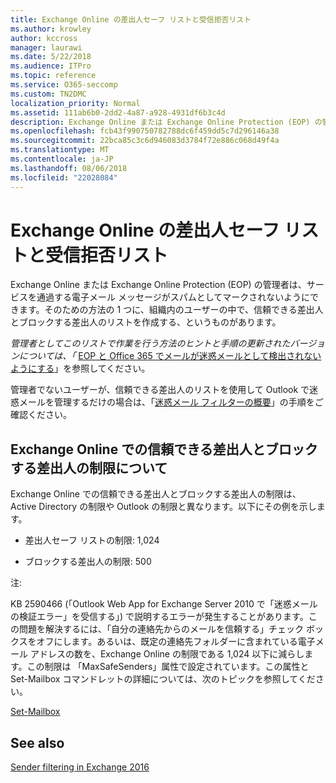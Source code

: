 ```yaml
---
title: Exchange Online の差出人セーフ リストと受信拒否リスト
ms.author: krowley
author: kccross
manager: laurawi
ms.date: 5/22/2018
ms.audience: ITPro
ms.topic: reference
ms.service: O365-seccomp
ms.custom: TN2DMC
localization_priority: Normal
ms.assetid: 111ab6b0-2dd2-4a87-a928-4931df6b3c4d
description: Exchange Online または Exchange Online Protection (EOP) の管理者は、サービスを通過する電子メール メッセージがスパムとしてマークされないようにできます。そのための方法の 1 つに、組織内のユーザーの中で、信頼できる差出人とブロックする差出人のリストを作成する、というものがあります。
ms.openlocfilehash: fcb43f990750782788dc6f459dd5c7d296146a38
ms.sourcegitcommit: 22bca85c3c6d946083d3784f72e886c068d49f4a
ms.translationtype: MT
ms.contentlocale: ja-JP
ms.lasthandoff: 08/06/2018
ms.locfileid: "22028084"
---
```

# <a name="safe-sender-and-blocked-sender-lists-in-exchange-online"></a>Exchange Online の差出人セーフ リストと受信拒否リスト

Exchange Online または Exchange Online Protection (EOP) の管理者は、サービスを通過する電子メール メッセージがスパムとしてマークされないようにできます。そのための方法の 1 つに、組織内のユーザーの中で、信頼できる差出人とブロックする差出人のリストを作成する、というものがあります。 
  
 *管理者としてこのリストで作業を行う方法のヒントと手順の更新されたバージョンについては、「* [EOP と Office 365 でメールが迷惑メールとして検出されないようにする](https://go.microsoft.com/fwlink/p/?LinkID=534224)」を参照してください。 
  
管理者でないユーザーが、信頼できる差出人のリストを使用して Outlook で迷惑メールを管理するだけの場合は、「[迷惑メール フィルターの概要](https://go.microsoft.com/fwlink/?LinkId=817222)」の手順をご確認ください。 
  
## <a name="what-is-the-safe-and-blocked-sender-limits-in-exchange-online"></a>Exchange Online での信頼できる差出人とブロックする差出人の制限について

Exchange Online での信頼できる差出人とブロックする差出人の制限は、Active Directory の制限や Outlook の制限と異なります。以下にその例を示します。
  
- 差出人セーフ リストの制限: 1,024
    
- ブロックする差出人の制限: 500
    
注:
  
KB 2590466 (「Outlook Web App for Exchange Server 2010 で「迷惑メールの検証エラー」を受信する」) で説明するエラーが発生することがあります。この問題を解決するには、「自分の連絡先からのメールを信頼する」チェック ボックスをオフにします。あるいは、既定の連絡先フォルダーに含まれている電子メール アドレスの数を、Exchange Online の制限である 1,024 以下に減らします。この制限は 「MaxSafeSenders」属性で設定されています。この属性と Set-Mailbox コマンドレットの詳細については、次のトピックを参照してください。
  
[Set-Mailbox](https://docs.microsoft.com/en-us/powershell/module/exchange/mailboxes/Set-Mailbox?view=exchange-ps)
  
## <a name="see-also"></a>See also

[Sender filtering in Exchange 2016](http://technet.microsoft.com/library/b833f864-ff10-46a0-a653-28fb9ba30896.aspx)

